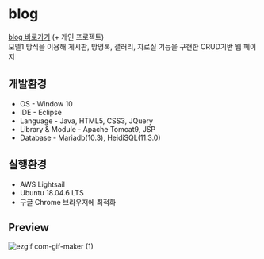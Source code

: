 # blog

[blog 바로가기](http://3.39.153.13/blog/index.jsp) (+ 개인 프로젝트)<br>
모델1 방식을 이용해 게시판, 방명록, 갤러리, 자료실 기능을 구현한 CRUD기반 웹 페이지

## 개발환경

* OS - Window 10
* IDE - Eclipse
* Language - Java, HTML5, CSS3, JQuery
* Library & Module - Apache Tomcat9, JSP
* Database - Mariadb(10.3), HeidiSQL(11.3.0)

## 실행환경

* AWS Lightsail
* Ubuntu 18.04.6 LTS
* 구글 Chrome 브라우저에 최적화

## Preview

![ezgif com-gif-maker (1)](https://user-images.githubusercontent.com/81568681/177000579-a0c94a1b-bf83-4296-a987-38de90b6609e.gif)


